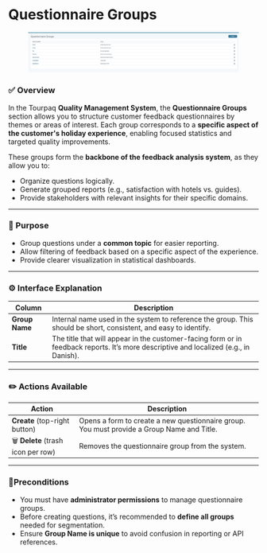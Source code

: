 # Questionnaire Groups

<figure><img src="../../.gitbook/assets/image (2) (1) (1) (1) (1) (1) (1) (1) (1) (1).png" alt=""><figcaption></figcaption></figure>

### ✅ Overview

In the Tourpaq **Quality Management System**, the **Questionnaire Groups** section allows you to structure customer feedback questionnaires by themes or areas of interest. Each group corresponds to a **specific aspect of the customer's holiday experience**, enabling focused statistics and targeted quality improvements.

These groups form the **backbone of the feedback analysis system**, as they allow you to:

* Organize questions logically.
* Generate grouped reports (e.g., satisfaction with hotels vs. guides).
* Provide stakeholders with relevant insights for their specific domains.

***

### 🧭 Purpose

* Group questions under a **common topic** for easier reporting.
* Allow filtering of feedback based on a specific aspect of the experience.
* Provide clearer visualization in statistical dashboards.

***

### ⚙️ Interface Explanation

| Column         | Description                                                                                                                           |
| -------------- | ------------------------------------------------------------------------------------------------------------------------------------- |
| **Group Name** | Internal name used in the system to reference the group. This should be short, consistent, and easy to identify.                      |
| **Title**      | The title that will appear in the customer-facing form or in feedback reports. It’s more descriptive and localized (e.g., in Danish). |

***

### ✏️ Actions Available

| Action                              | Description                                                                                |
| ----------------------------------- | ------------------------------------------------------------------------------------------ |
| **Create** (top-right button)       | Opens a form to create a new questionnaire group. You must provide a Group Name and Title. |
| 🗑️ **Delete** (trash icon per row) | Removes the questionnaire group from the system.                                           |

***

### 🚦Preconditions

* You must have **administrator permissions** to manage questionnaire groups.
* Before creating questions, it’s recommended to **define all groups** needed for segmentation.
* Ensure **Group Name is unique** to avoid confusion in reporting or API references.
